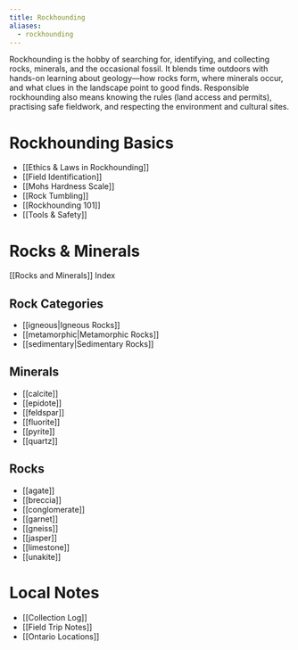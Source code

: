 ```yaml
---
title: Rockhounding
aliases:
  - rockhounding
---
```

Rockhounding is the hobby of searching for, identifying, and collecting rocks, minerals, and the occasional fossil. It blends time outdoors with hands-on learning about geology—how rocks form, where minerals occur, and what clues in the landscape point to good finds. Responsible rockhounding also means knowing the rules (land access and permits), practising safe fieldwork, and respecting the environment and cultural sites.

# Rockhounding Basics
- [[Ethics & Laws in Rockhounding]]
- [[Field Identification]]
- [[Mohs Hardness Scale]]
- [[Rock Tumbling]]
- [[Rockhounding 101]]
- [[Tools & Safety]]

# Rocks & Minerals
[[Rocks and Minerals]] Index

## Rock Categories
- [[igneous|Igneous Rocks]]
- [[metamorphic|Metamorphic Rocks]]
- [[sedimentary|Sedimentary Rocks]]

## Minerals
- [[calcite]]
- [[epidote]]
- [[feldspar]]
- [[fluorite]]
- [[pyrite]]
- [[quartz]]

## Rocks
- [[agate]]
- [[breccia]]
- [[conglomerate]]
- [[garnet]]
- [[gneiss]]
- [[jasper]]
- [[limestone]]
- [[unakite]]

# Local Notes
- [[Collection Log]]
- [[Field Trip Notes]]
- [[Ontario Locations]]

